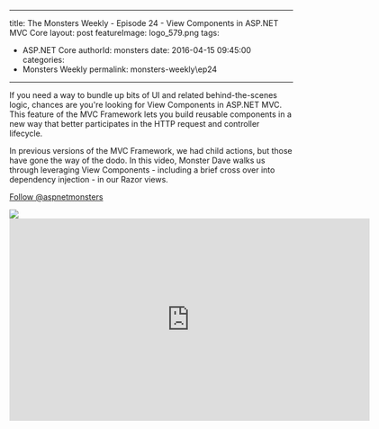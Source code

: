 
---
title: The Monsters Weekly - Episode 24 -  View Components in ASP.NET MVC Core
layout: post
featureImage: logo_579.png
tags: 
  - ASP.NET Core
authorId: monsters
date: 2016-04-15 09:45:00
categories:
  - Monsters Weekly
permalink: monsters-weekly\ep24
---

<p>If you need a way to bundle up bits of UI and related behind-the-scenes logic, chances are you're looking for View Components in ASP.NET MVC. This feature of the MVC Framework lets you build reusable components in a new way that better participates in the HTTP request and controller lifecycle.</p><p>In previous versions of the MVC Framework, we had child actions, but those have gone the way of the dodo. In this video, Monster Dave walks us through leveraging View Components - including a brief cross over into dependency injection - in our Razor views.</p><p><a class="twitter-follow-button" href="https://twitter.com/aspnetmonsters">Follow @aspnetmonsters</a></p> <img src="http://m.webtrends.com/dcs1wotjh10000w0irc493s0e_6x1g/njs.gif?dcssip=channel9.msdn.com&dcsuri=https://s.ch9.ms/Series/aspnetmonsters/feed&WT.dl=0&WT.entryid=Entry:RSSView:a5c26d7dd0454ccd8729a5e80039440a">

<!--more-->
<iframe src='https://channel9.msdn.com/Series/aspnetmonsters/Episode-24-View-Components-in-ASPNET-MVC-Core/player' width='640' height='360' allowFullScreen frameBorder='0'></iframe>
